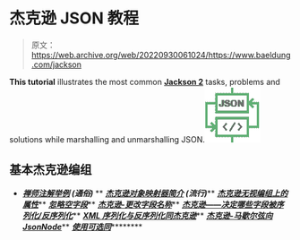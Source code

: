 # 杰克逊 JSON 教程

> 原文：<https://web.archive.org/web/20220930061024/https://www.baeldung.com/jackson>

**This tutorial** illustrates the most common [**Jackson 2**](https://web.archive.org/web/20220730121245/https://github.com/FasterXML/jackson) tasks, problems and solutions while marshalling and unmarshalling JSON.![JSON - icon](img/6ebccbb59e9e6219096b181f45f0eac5.png)

## 基本杰克逊编组

*   ***[禅师注解举例](/web/20220730121245/https://www.baeldung.com/jackson-annotations) **(通俗)*****
**   ***[杰克逊对象映射器简介](/web/20220730121245/https://www.baeldung.com/jackson-object-mapper-tutorial) **(流行)*******   ***[杰克逊无视编组上的属性](/web/20220730121245/https://www.baeldung.com/jackson-ignore-properties-on-serialization)*****   ***[忽略空字段](/web/20220730121245/https://www.baeldung.com/jackson-ignore-null-fields)*****   ***[杰克逊-更改字段名称](/web/20220730121245/https://www.baeldung.com/jackson-name-of-property)*****   ***[杰克逊——决定哪些字段被序列化/反序列化](/web/20220730121245/https://www.baeldung.com/jackson-field-serializable-deserializable-or-not)*****   ***[XML 序列化与反序列化同杰克逊](/web/20220730121245/https://www.baeldung.com/jackson-xml-serialization-and-deserialization)*****   ***[杰克逊-马歇尔弦向 JsonNode](/web/20220730121245/https://www.baeldung.com/jackson-json-to-jsonnode)*****   ***[使用可选同](/web/20220730121245/https://www.baeldung.com/jackson-optional)***********